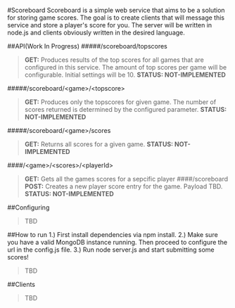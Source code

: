 #Scoreboard
Scoreboard is a simple web service that aims to be a solution for storing game scores. The goal is to create clients that will message this service and store a player's score for you. The server will be written in node.js and clients obviously written in the desired language. 


##API(Work In Progress)
#####/scoreboard/topscores
>**GET:** Produces results of the top scores for all games that are configured in this service. The amount of top scores per game will be configurable. Initial settings will be 10.
>**STATUS: NOT-IMPLEMENTED**

#####/scoreboard/\<game\>/\<topscore\>
>**GET:** Produces only the topscores for given game. The number of scores returned is determined by the configured parameter.
>**STATUS: NOT-IMPLEMENTED**

#####/scoreboard/\<game\>/scores
>**GET:** Returns all scores for a given game.
>**STATUS: NOT-IMPLEMENTED**

####/\<game\>/\<scores\>/\<playerId\>
>**GET:** Gets all the games scores for a sepcific player
####/scoreboard
>**POST:** Creates a new player score entry for the game. Payload TBD.
>**STATUS: NOT-IMPLEMENTED**

##Configuring
>TBD

##How to run
1.) First install dependencies via npm install.
2.) Make sure you have a valid MongoDB instance running. Then proceed to configure the url in the config.js file.
3.) Run node server.js and start submitting some scores!
>TBD

##Clients
>TBD
